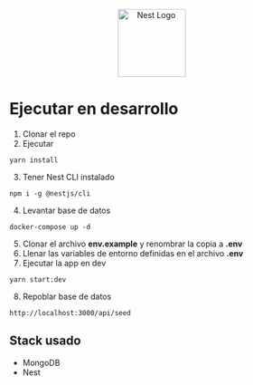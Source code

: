 <p align="center">
  <a href="http://nestjs.com/" target="blank"><img src="https://nestjs.com/img/logo-small.svg" width="120" alt="Nest Logo" /></a>
</p>

[circleci-image]: https://img.shields.io/circleci/build/github/nestjs/nest/master?token=abc123def456
[circleci-url]: https://circleci.com/gh/nestjs/nest

# Ejecutar en desarrollo

1. Clonar el repo
2. Ejecutar
```
yarn install
```
3. Tener Nest CLI instalado
```
npm i -g @nestjs/cli
```
4. Levantar base de datos
```
docker-compose up -d
```
5. Clonar el archivo __env.example__ y renombrar la copia a __.env__
6. Llenar las variables de entorno definidas en el archivo __.env__
7. Ejecutar la app en dev
```
yarn start:dev
```
8. Repoblar base de datos
```
http://localhost:3000/api/seed
```
## Stack usado
* MongoDB
* Nest